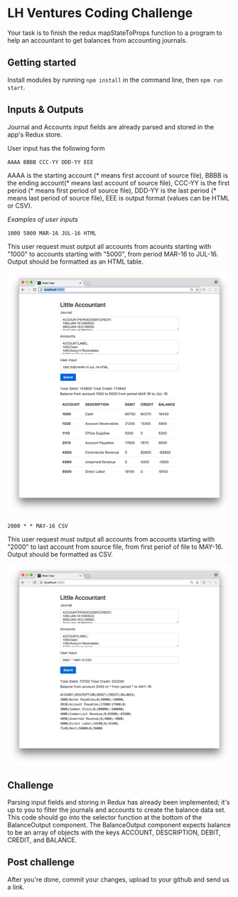 # LH Ventures Coding Challenge


Your task is to finish the redux mapStateToProps function to a program to help an accountant to get balances from accounting journals.

## Getting started

Install modules by running `npm install` in the command line, then `npm run start`.


## Inputs & Outputs

Journal and Accounts input fields are already parsed and stored in the app's
Redux store.

User input has the following form

    AAAA BBBB CCC-YY DDD-YY EEE

AAAA is the starting account (* means first account of source file), BBBB is the ending account(* means last account of source file), CCC-YY is the first period (* means first period of source file), DDD-YY is the last period (* means last period of source file), EEE is output format (values can be HTML or CSV).

*Examples of user inputs*

    1000 5000 MAR-16 JUL-16 HTML

This user request must output all accounts from acounts starting with "1000" to accounts starting with "5000", from period MAR-16 to JUL-16. Output should be formatted as an HTML table.

![1000 5000 MAR-16 JUL-16 HTML](/example-1.png)



    2000 * * MAY-16 CSV

This user request must output all accounts from accounts starting with "2000" to last account from source file, from first periof of file to MAY-16. Output should be formatted as CSV.

![2000 * * MAY-16 CSV](/example-2.png)


## Challenge

Parsing input fields and storing in Redux has already been implemented; it's up to you to filter the journals and accounts to create the balance data set. This code should go into the selector function at the bottom of the BalanceOutput component. The BalanceOutput component expects balance to be an array of objects with the keys ACCOUNT, DESCRIPTION, DEBIT, CREDIT, and BALANCE.


## Post challenge

After you're done, commit your changes, upload to your github and send us a link.
